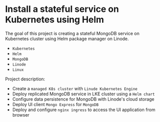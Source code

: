 # Install a stateful service on Kubernetes using Helm

The goal of this project is creating a stateful MongoDB service on Kubernetes cluster using Helm package manager on 
Linode.
- `Kubernetes`
- `Helm`
- `MongoDB`
- `Linode`
- `Linux`
 
Project description:
- Create a `managed K8s cluster` with `Linude Kubernetes Engine`
- Deploy replicated MongoDB service in LKE cluster using a `Helm chart`
- Configure data persistence for MongoDB with Linode's cloud storage
- Deploy UI client `Mongo Express` for `MongoDB`
- Deploy and configure `nginx ingress` to access the UI application from browser
